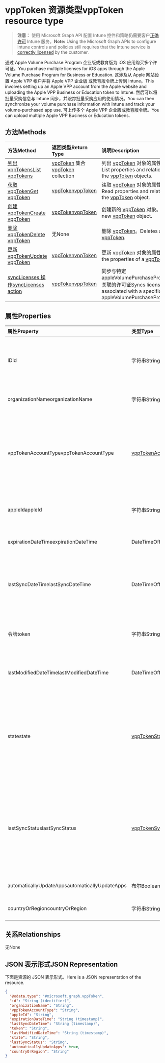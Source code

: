 # <a name="vpptoken-resource-type"></a><span data-ttu-id="8819e-101">vppToken 资源类型</span><span class="sxs-lookup"><span data-stu-id="8819e-101">vppToken resource type</span></span>

> <span data-ttu-id="8819e-102">**注意：** 使用 Microsoft Graph API 配置 Intune 控件和策略仍需要客户[正确许可](https://go.microsoft.com/fwlink/?linkid=839381) Intune 服务。</span><span class="sxs-lookup"><span data-stu-id="8819e-102">**Note:** Using the Microsoft Graph APIs to configure Intune controls and policies still requires that the Intune service is [correctly licensed](https://go.microsoft.com/fwlink/?linkid=839381) by the customer.</span></span>

<span data-ttu-id="8819e-103">通过 Apple Volume Purchase Program 企业版或教育版为 iOS 应用购买多个许可证。</span><span class="sxs-lookup"><span data-stu-id="8819e-103">You purchase multiple licenses for iOS apps through the Apple Volume Purchase Program for Business or Education.</span></span> <span data-ttu-id="8819e-104">这涉及从 Apple 网站设置 Apple VPP 帐户并将 Apple VPP 企业版 或教育版令牌上传到 Intune。</span><span class="sxs-lookup"><span data-stu-id="8819e-104">This involves setting up an Apple VPP account from the Apple website and uploading the Apple VPP Business or Education token to Intune.</span></span> <span data-ttu-id="8819e-105">然后可以将批量采购信息与 Intune 同步，并跟踪批量采购应用的使用情况。</span><span class="sxs-lookup"><span data-stu-id="8819e-105">You can then synchronize your volume purchase information with Intune and track your volume-purchased app use.</span></span> <span data-ttu-id="8819e-106">可上传多个 Apple VPP 企业版或教育版令牌。</span><span class="sxs-lookup"><span data-stu-id="8819e-106">You can upload multiple Apple VPP Business or Education tokens.</span></span>
## <a name="methods"></a><span data-ttu-id="8819e-107">方法</span><span class="sxs-lookup"><span data-stu-id="8819e-107">Methods</span></span>
|<span data-ttu-id="8819e-108">方法</span><span class="sxs-lookup"><span data-stu-id="8819e-108">Method</span></span>|<span data-ttu-id="8819e-109">返回类型</span><span class="sxs-lookup"><span data-stu-id="8819e-109">Return Type</span></span>|<span data-ttu-id="8819e-110">说明</span><span class="sxs-lookup"><span data-stu-id="8819e-110">Description</span></span>|
|:---|:---|:---|
|[<span data-ttu-id="8819e-111">列出 vppTokens</span><span class="sxs-lookup"><span data-stu-id="8819e-111">List vppTokens</span></span>](../api/intune_onboarding_vpptoken_list.md)|<span data-ttu-id="8819e-112">[vppToken](../resources/intune_onboarding_vpptoken.md) 集合</span><span class="sxs-lookup"><span data-stu-id="8819e-112">[vppToken](../resources/intune_onboarding_vpptoken.md) collection</span></span>|<span data-ttu-id="8819e-113">列出 [vppToken](../resources/intune_onboarding_vpptoken.md) 对象的属性和关系。</span><span class="sxs-lookup"><span data-stu-id="8819e-113">List properties and relationships of the [vppToken](../resources/intune_onboarding_vpptoken.md) objects.</span></span>|
|[<span data-ttu-id="8819e-114">获取 vppToken</span><span class="sxs-lookup"><span data-stu-id="8819e-114">Get vppToken</span></span>](../api/intune_onboarding_vpptoken_get.md)|[<span data-ttu-id="8819e-115">vppToken</span><span class="sxs-lookup"><span data-stu-id="8819e-115">vppToken</span></span>](../resources/intune_onboarding_vpptoken.md)|<span data-ttu-id="8819e-116">读取 [vppToken](../resources/intune_onboarding_vpptoken.md) 对象的属性和关系。</span><span class="sxs-lookup"><span data-stu-id="8819e-116">Read properties and relationships of the [vppToken](../resources/intune_onboarding_vpptoken.md) object.</span></span>|
|[<span data-ttu-id="8819e-117">创建 vppToken</span><span class="sxs-lookup"><span data-stu-id="8819e-117">Create vppToken</span></span>](../api/intune_onboarding_vpptoken_create.md)|[<span data-ttu-id="8819e-118">vppToken</span><span class="sxs-lookup"><span data-stu-id="8819e-118">vppToken</span></span>](../resources/intune_onboarding_vpptoken.md)|<span data-ttu-id="8819e-119">创建新的 [vppToken](../resources/intune_onboarding_vpptoken.md) 对象。</span><span class="sxs-lookup"><span data-stu-id="8819e-119">Create a new [vppToken](../resources/intune_onboarding_vpptoken.md) object.</span></span>|
|[<span data-ttu-id="8819e-120">删除 vppToken</span><span class="sxs-lookup"><span data-stu-id="8819e-120">Delete vppToken</span></span>](../api/intune_onboarding_vpptoken_delete.md)|<span data-ttu-id="8819e-121">无</span><span class="sxs-lookup"><span data-stu-id="8819e-121">None</span></span>|<span data-ttu-id="8819e-122">删除 [vppToken](../resources/intune_onboarding_vpptoken.md)。</span><span class="sxs-lookup"><span data-stu-id="8819e-122">Deletes a [vppToken](../resources/intune_onboarding_vpptoken.md).</span></span>|
|[<span data-ttu-id="8819e-123">更新 vppToken</span><span class="sxs-lookup"><span data-stu-id="8819e-123">Update vppToken</span></span>](../api/intune_onboarding_vpptoken_update.md)|[<span data-ttu-id="8819e-124">vppToken</span><span class="sxs-lookup"><span data-stu-id="8819e-124">vppToken</span></span>](../resources/intune_onboarding_vpptoken.md)|<span data-ttu-id="8819e-125">更新 [vppToken](../resources/intune_onboarding_vpptoken.md) 对象的属性。</span><span class="sxs-lookup"><span data-stu-id="8819e-125">Update the properties of a [vppToken](../resources/intune_onboarding_vpptoken.md) object.</span></span>|
|[<span data-ttu-id="8819e-126">syncLicenses 操作</span><span class="sxs-lookup"><span data-stu-id="8819e-126">syncLicenses action</span></span>](../api/intune_onboarding_vpptoken_synclicenses.md)|[<span data-ttu-id="8819e-127">vppToken</span><span class="sxs-lookup"><span data-stu-id="8819e-127">vppToken</span></span>](../resources/intune_onboarding_vpptoken.md)|<span data-ttu-id="8819e-128">同步与特定 appleVolumePurchaseProgramToken 关联的许可证</span><span class="sxs-lookup"><span data-stu-id="8819e-128">Syncs licenses associated with a specific appleVolumePurchaseProgramToken</span></span>|

## <a name="properties"></a><span data-ttu-id="8819e-129">属性</span><span class="sxs-lookup"><span data-stu-id="8819e-129">Properties</span></span>
|<span data-ttu-id="8819e-130">属性</span><span class="sxs-lookup"><span data-stu-id="8819e-130">Property</span></span>|<span data-ttu-id="8819e-131">类型</span><span class="sxs-lookup"><span data-stu-id="8819e-131">Type</span></span>|<span data-ttu-id="8819e-132">说明</span><span class="sxs-lookup"><span data-stu-id="8819e-132">Description</span></span>|
|:---|:---|:---|
|<span data-ttu-id="8819e-133">ID</span><span class="sxs-lookup"><span data-stu-id="8819e-133">id</span></span>|<span data-ttu-id="8819e-134">字符串</span><span class="sxs-lookup"><span data-stu-id="8819e-134">String</span></span>|<span data-ttu-id="8819e-135">这是创建 appleVolumePurchaseProgramToken 时自动生成的。</span><span class="sxs-lookup"><span data-stu-id="8819e-135">This is automatically generated when the appleVolumePurchaseProgramToken is created.</span></span> <span data-ttu-id="8819e-136">它是实体的键。</span><span class="sxs-lookup"><span data-stu-id="8819e-136">It is the Key of the entity.</span></span>|
|<span data-ttu-id="8819e-137">organizationName</span><span class="sxs-lookup"><span data-stu-id="8819e-137">organizationName</span></span>|<span data-ttu-id="8819e-138">字符串</span><span class="sxs-lookup"><span data-stu-id="8819e-138">String</span></span>|<span data-ttu-id="8819e-139">与 Apple Volume Purchase Program 令牌关联的组织</span><span class="sxs-lookup"><span data-stu-id="8819e-139">The organization associated with the Apple Volume Purchase Program Token</span></span>|
|<span data-ttu-id="8819e-140">vppTokenAccountType</span><span class="sxs-lookup"><span data-stu-id="8819e-140">vppTokenAccountType</span></span>|[<span data-ttu-id="8819e-141">vppTokenAccountType</span><span class="sxs-lookup"><span data-stu-id="8819e-141">vppTokenAccountType</span></span>](../resources/intune_shared_vpptokenaccounttype.md)|<span data-ttu-id="8819e-142">与给定的 Apple Volume Purchase Program 令牌关联的批量购买计划的类型。</span><span class="sxs-lookup"><span data-stu-id="8819e-142">The type of volume purchase program which the given Apple Volume Purchase Program Token is associated with.</span></span> <span data-ttu-id="8819e-143">可取值为：`business`、`education`。</span><span class="sxs-lookup"><span data-stu-id="8819e-143">Possible values are: `business`, `education`.</span></span> <span data-ttu-id="8819e-144">可取值为：`business`、`education`。</span><span class="sxs-lookup"><span data-stu-id="8819e-144">Possible values are: `business`, `education`.</span></span>|
|<span data-ttu-id="8819e-145">appleId</span><span class="sxs-lookup"><span data-stu-id="8819e-145">appleId</span></span>|<span data-ttu-id="8819e-146">字符串</span><span class="sxs-lookup"><span data-stu-id="8819e-146">String</span></span>|<span data-ttu-id="8819e-147">与给定的 Apple Volume Purchase Program 令牌关联的 Apple ID。</span><span class="sxs-lookup"><span data-stu-id="8819e-147">The apple Id associated with the given Apple Volume Purchase Program Token.</span></span>|
|<span data-ttu-id="8819e-148">expirationDateTime</span><span class="sxs-lookup"><span data-stu-id="8819e-148">expirationDateTime</span></span>|<span data-ttu-id="8819e-149">DateTimeOffset</span><span class="sxs-lookup"><span data-stu-id="8819e-149">DateTimeOffset</span></span>|<span data-ttu-id="8819e-150">Apple Volume Purchase Program 令牌的到期日期时间。</span><span class="sxs-lookup"><span data-stu-id="8819e-150">The expiration date time of the Apple Volume Purchase Program Token.</span></span>|
|<span data-ttu-id="8819e-151">lastSyncDateTime</span><span class="sxs-lookup"><span data-stu-id="8819e-151">lastSyncDateTime</span></span>|<span data-ttu-id="8819e-152">DateTimeOffset</span><span class="sxs-lookup"><span data-stu-id="8819e-152">DateTimeOffset</span></span>|<span data-ttu-id="8819e-153">上次利用 Apple Volume Purchase Program 服务并使用 Apple Volume Purchase Program 令牌完成应用程序同步的时间。</span><span class="sxs-lookup"><span data-stu-id="8819e-153">The last time when an application sync was done with the Apple volume purchase program service using the the Apple Volume Purchase Program Token.</span></span>|
|<span data-ttu-id="8819e-154">令牌</span><span class="sxs-lookup"><span data-stu-id="8819e-154">token</span></span>|<span data-ttu-id="8819e-155">字符串</span><span class="sxs-lookup"><span data-stu-id="8819e-155">String</span></span>|<span data-ttu-id="8819e-156">从 Apple Volume Purchase Program 下载的 Apple Volume Purchase Program 令牌字符串。</span><span class="sxs-lookup"><span data-stu-id="8819e-156">The Apple Volume Purchase Program Token string downloaded from the Apple Volume Purchase Program.</span></span>|
|<span data-ttu-id="8819e-157">lastModifiedDateTime</span><span class="sxs-lookup"><span data-stu-id="8819e-157">lastModifiedDateTime</span></span>|<span data-ttu-id="8819e-158">DateTimeOffset</span><span class="sxs-lookup"><span data-stu-id="8819e-158">DateTimeOffset</span></span>|<span data-ttu-id="8819e-159">与 Apple Volume Purchase Program 令牌关联的上次修改日期时间。</span><span class="sxs-lookup"><span data-stu-id="8819e-159">Last modification date time associated with the Apple Volume Purchase Program Token.</span></span>|
|<span data-ttu-id="8819e-160">state</span><span class="sxs-lookup"><span data-stu-id="8819e-160">state</span></span>|[<span data-ttu-id="8819e-161">vppTokenState</span><span class="sxs-lookup"><span data-stu-id="8819e-161">vppTokenState</span></span>](../resources/intune_onboarding_vpptokenstate.md)|<span data-ttu-id="8819e-162">Apple Volume Purchase Program 令牌的当前状态。</span><span class="sxs-lookup"><span data-stu-id="8819e-162">Current state of the Apple Volume Purchase Program Token.</span></span> <span data-ttu-id="8819e-163">可取值为：`unknown`、`valid`、`expired`、`invalid`、`assignedToExternalMDM`。</span><span class="sxs-lookup"><span data-stu-id="8819e-163">Possible values are: `unknown`, `valid`, `expired`, `invalid`, `assignedToExternalMDM`.</span></span> <span data-ttu-id="8819e-164">可取值为：`unknown`、`valid`、`expired`、`invalid`、`assignedToExternalMDM`。</span><span class="sxs-lookup"><span data-stu-id="8819e-164">Possible values are: `unknown`, `valid`, `expired`, `invalid`, `assignedToExternalMDM`.</span></span>|
|<span data-ttu-id="8819e-165">lastSyncStatus</span><span class="sxs-lookup"><span data-stu-id="8819e-165">lastSyncStatus</span></span>|[<span data-ttu-id="8819e-166">vppTokenSyncStatus</span><span class="sxs-lookup"><span data-stu-id="8819e-166">vppTokenSyncStatus</span></span>](../resources/intune_onboarding_vpptokensyncstatus.md)|<span data-ttu-id="8819e-167">使用 Apple Volume Purchase Program 令牌触发的上一次应用程序同步的当前同步状态。</span><span class="sxs-lookup"><span data-stu-id="8819e-167">Current sync status of the last application sync which was triggered using the Apple Volume Purchase Program Token.</span></span> <span data-ttu-id="8819e-168">可取值为：`none`、`inProgress`、`completed`、`failed`。</span><span class="sxs-lookup"><span data-stu-id="8819e-168">Possible values are: `none`, `inProgress`, `completed`, `failed`.</span></span> <span data-ttu-id="8819e-169">可取值为：`none`、`inProgress`、`completed`、`failed`。</span><span class="sxs-lookup"><span data-stu-id="8819e-169">Possible values are: `none`, `inProgress`, `completed`, `failed`.</span></span>|
|<span data-ttu-id="8819e-170">automaticallyUpdateApps</span><span class="sxs-lookup"><span data-stu-id="8819e-170">automaticallyUpdateApps</span></span>|<span data-ttu-id="8819e-171">布尔</span><span class="sxs-lookup"><span data-stu-id="8819e-171">Boolean</span></span>|<span data-ttu-id="8819e-172">是否自动更新适用于 VPP 令牌的应用。</span><span class="sxs-lookup"><span data-stu-id="8819e-172">Whether or not apps for the VPP token will be automatically updated.</span></span>|
|<span data-ttu-id="8819e-173">countryOrRegion</span><span class="sxs-lookup"><span data-stu-id="8819e-173">countryOrRegion</span></span>|<span data-ttu-id="8819e-174">字符串</span><span class="sxs-lookup"><span data-stu-id="8819e-174">String</span></span>|<span data-ttu-id="8819e-175">是否自动更新适用于 VPP 令牌的应用。</span><span class="sxs-lookup"><span data-stu-id="8819e-175">Whether or not apps for the VPP token will be automatically updated.</span></span>|

## <a name="relationships"></a><span data-ttu-id="8819e-176">关系</span><span class="sxs-lookup"><span data-stu-id="8819e-176">Relationships</span></span>
<span data-ttu-id="8819e-177">无</span><span class="sxs-lookup"><span data-stu-id="8819e-177">None</span></span>
## <a name="json-representation"></a><span data-ttu-id="8819e-178">JSON 表示形式</span><span class="sxs-lookup"><span data-stu-id="8819e-178">JSON Representation</span></span>
<span data-ttu-id="8819e-179">下面是资源的 JSON 表示形式。</span><span class="sxs-lookup"><span data-stu-id="8819e-179">Here is a JSON representation of the resource.</span></span>
<!--{
  "blockType": "resource",
  "baseType": "microsoft.graph.entity",
  "keyProperty": "id",
  "@odata.type": "microsoft.graph.vppToken"
}-->
``` json
{
  "@odata.type": "#microsoft.graph.vppToken",
  "id": "String (identifier)",
  "organizationName": "String",
  "vppTokenAccountType": "String",
  "appleId": "String",
  "expirationDateTime": "String (timestamp)",
  "lastSyncDateTime": "String (timestamp)",
  "token": "String",
  "lastModifiedDateTime": "String (timestamp)",
  "state": "String",
  "lastSyncStatus": "String",
  "automaticallyUpdateApps": true,
  "countryOrRegion": "String"
}
```








